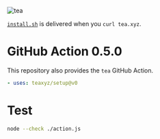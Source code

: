 ![tea](https://tea.xyz/banner.png)

[`install.sh`](./install.sh) is delivered when you `curl tea.xyz`.


# GitHub Action 0.5.0

This repository also provides the `tea` GitHub Action.

```yaml
- uses: teaxyz/setup@v0
```

# Test

```sh
node --check ./action.js
```
